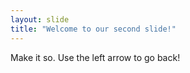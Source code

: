 ```yaml
---
layout: slide
title: "Welcome to our second slide!"
---
```

Make it so.
Use the left arrow to go back!
